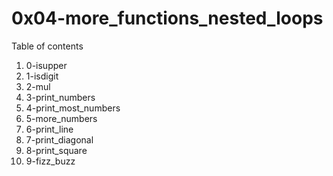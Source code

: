 # 0x04-more_functions_nested_loops
Table of contents
1. 0-isupper
2. 1-isdigit
3. 2-mul
4. 3-print_numbers
5. 4-print_most_numbers
6. 5-more_numbers
7. 6-print_line
8. 7-print_diagonal
9. 8-print_square
10. 9-fizz_buzz

